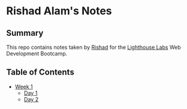 # Rishad Alam's Notes
## Summary
This repo contains notes taken by [Rishad](https://github.com/rishadsanian) for the [Lighthouse Labs](https://www.lighthouselabs.ca/) Web Development Bootcamp.

## Table of Contents
* [Week 1](/Week_1/)
  * [Day 1](/Week_1/Day_1/)
  * [Day 2](/Week_1/Day_2/)
  